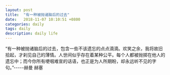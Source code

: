 ```yaml
---
layout: post
title:  "有一种被抛诸脑后的过去"
date:   2018-11-07 10:10:51 +0800
categories: daily
tags: daily
description: daily life
---
```

“有一种被抛诸脑后的过去，包含一些不该遗忘的点点滴滴。欢笑之余，我将故旧拾起，才刹见自己的薄情。人世间似乎存在着某种公平。每个人都被抛掷在他人的遗忘中；而今你所有哽咽难宣的话语，也正是为人所期盼，却永远听不见的字句。”-----赫曼 赫塞